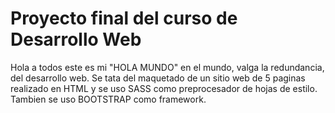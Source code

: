 # Proyecto final del curso de Desarrollo Web

Hola a todos este es mi "HOLA MUNDO" en el mundo, valga la redundancia, del desarrollo web. Se tata del maquetado de un sitio web de 5 paginas realizado en HTML y se uso SASS como preprocesador de hojas de estilo. Tambien se uso BOOTSTRAP como framework.
